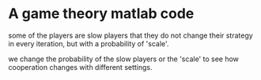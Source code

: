 # A game theory matlab code

some of the players are slow players that they do not change their strategy in every iteration, but with a probability of 'scale'.

we change the probability of the slow players or the 'scale' to see how cooperation changes with different settings.